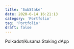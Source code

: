 ```yaml
---
title: 'SubStake'
date: 2020-6-14 16:21:13
category: 'Portfolio'
tag: 'Portfolio'
draft: false
---
```


Polkadot/Kusama Staking dApp
